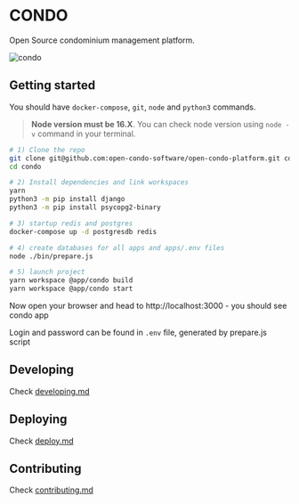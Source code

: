 # CONDO

Open Source condominium management platform.

![condo](./docs/images/screen1.png)

## Getting started

You should have `docker-compose`, `git`, `node` and `python3` commands.

> **Node version must be 16.X**. You can check node version using `node -v` command in your terminal.

```bash
# 1) Clone the repo
git clone git@github.com:open-condo-software/open-condo-platform.git condo
cd condo

# 2) Install dependencies and link workspaces
yarn
python3 -m pip install django
python3 -m pip install psycopg2-binary

# 3) startup redis and postgres
docker-compose up -d postgresdb redis

# 4) create databases for all apps and apps/.env files
node ./bin/prepare.js

# 5) launch project
yarn workspace @app/condo build
yarn workspace @app/condo start
```

Now open your browser and head to http://localhost:3000 - you should see condo app

Login and password can be found in `.env` file, generated by prepare.js script

## Developing

Check [developing.md](docs/develop.md)

## Deploying

Check [deploy.md](docs/deploy.md)

## Contributing

Check [contributing.md](docs/contributing.md)
